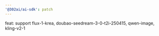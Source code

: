 ```yaml
---
'@302ai/ai-sdk': patch
---
```


feat: support flux-1-krea, doubao-seedream-3-0-t2i-250415, qwen-image, kling-v2-1
